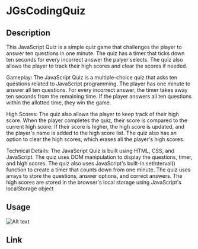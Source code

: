 # JGsCodingQuiz


## Description
This JavaScript Quiz is a simple quiz game that challenges the player to answer ten questions in one minute. The quiz has a timer that ticks down ten seconds for every incorrect answer the palyer selects. The quiz also allows the player to track their high scores and clear the scores if needed.

Gameplay:
The JavaScript Quiz is a multiple-choice quiz that asks ten questions related to JavaScript programming. The player has one minute to answer all ten questions. For every incorrect answer, the timer takes away ten seconds from the remaining time. If the player answers all ten questions within the allotted time, they win the game.

High Scores:
The quiz also allows the player to keep track of their high score. When the player completes the quiz, their score is compared to the current high score. If their score is higher, the high score is updated, and the player's name is added to the high score list. The quiz also has an option to clear the high scores, which erases all the player's high scores.

Technical Details:
The JavaScript Quiz is built using HTML, CSS, and JavaScript. The quiz uses DOM manipulation to display the questions, timer, and high scores. The quiz also uses JavaScript's built-in setInterval() function to create a timer that counts down from one minute. The quiz uses arrays to store the questions, answer options, and correct answers. The high scores are stored in the browser's local storage using JavaScript's localStorage object

## Usage
![Alt text](./JGsCodingQuiz/Images/Quiz-HomePage.png)

## Link
